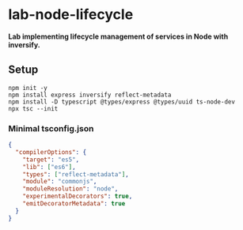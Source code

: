 # lab-node-lifecycle

**Lab implementing lifecycle management of services in Node with inversify.**

## Setup
```
npm init -y
npm install express inversify reflect-metadata
npm install -D typescript @types/express @types/uuid ts-node-dev
npx tsc --init
```

### Minimal tsconfig.json
```json
{
  "compilerOptions": {
    "target": "es5",
    "lib": ["es6"],
    "types": ["reflect-metadata"],
    "module": "commonjs",
    "moduleResolution": "node",
    "experimentalDecorators": true,
    "emitDecoratorMetadata": true
  }
}
```
